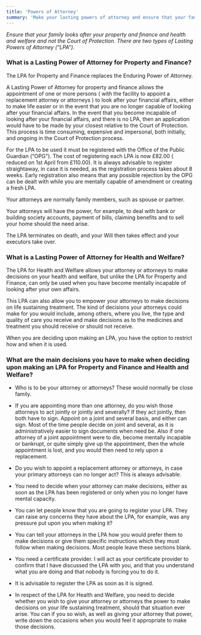 ```yaml
---
title: 'Powers of Attorney'
summary: 'Make your lasting powers of attorney and ensure that your family looks after your property, finance, health and welfare.'
---
```


*Ensure that your family looks after your property and finance and health and welfare and not the Court of Protection. There are two types of Lasting Powers of Attorney (“LPA”).*

### What is a Lasting Power of Attorney for Property and Finance?

The LPA for Property and Finance replaces the Enduring Power of Attorney.

A Lasting Power of Attorney for property and finance allows the appointment of one or more persons ( with the facility to appoint a replacement attorney or attorneys ) to look after your financial affairs, either to make life easier or in the event that you are no longer capable of looking after your financial affairs. In the event that you become incapable of looking after your financial affairs, and there is no LPA, then an application would have to be made by your closest relative to the Court of Protection. This process is time consuming, expensive and impersonal, both initially, and ongoing in the Court of Protection process.

For the LPA to be used it must be registered with the Office of the Public Guardian (“OPG”). The cost of registering each LPA is now £82.00 ( reduced on 1st April from £110.00). It is always advisable to register straightaway, in case it is needed, as the registration process takes about 8 weeks. Early registration also means that any possible rejection by the OPG can be dealt with while you are mentally capable of amendment or creating a fresh LPA.

Your attorneys are normally family members, such as spouse or partner.

Your attorneys will have the power, for example, to deal with bank or building society accounts, payment of bills, claiming benefits and to sell your home should the need arise.

The LPA terminates on death, and your Will then takes effect and your executors take over.

### What is a Lasting Power of Attorney for Health and Welfare?

The LPA for Health and Welfare allows your attorney or attorneys to make decisions on your health and welfare, but unlike the LPA for Property and Finance, can only be used when you have become mentally incapable of looking after your own affairs.

This LPA can also allow you to empower your attorneys to make decisions on life sustaining treatment.  The kind of decisions your attorneys could make for you would include, among others, where you live, the type and quality of care you receive and make decisions as to the medicines and treatment you should receive or should not receive.

When you are deciding upon making an LPA, you have the option to restrict how and when it is used.

### What are the main decisions you have to make when deciding upon making an LPA for Property and Finance and Health and Welfare?

- Who is to be your attorney or attorneys? These would normally be close family.

- If you are appointing more than one attorney, do you wish those attorneys to act jointly or jointly and severally? If they act jointly, then both have to sign. Appoint on a joint and several basis, and either can sign. Most of the time people decide on joint and several, as it is administratively easier to sign documents when need be. Also if one attorney of a joint appointment were to die, become mentally incapable or bankrupt, or quite simply give up the appointment, then the whole appointment is lost, and you would then need to rely upon a replacement.

- Do you wish to appoint a replacement attorney or attorneys, in case your primary attorneys can no longer act? This is always advisable.

- You need to decide when your attorney can make decisions, either as soon as the LPA has been registered or only when you no longer have mental capacity.

- You can let people know that you are going to register your LPA. They can raise any concerns they have about the LPA, for example, was any pressure put upon you when making it?

- You can tell your attorneys in the LPA how you would prefer them to make decisions or give them specific instructions which they must follow when making decisions. Most people leave these sections blank.

- You need a certificate provider. I will act as your certificate provider to confirm that I have discussed the LPA with you, and that you understand what you are doing and that nobody is forcing you to do it.

- It is advisable to register the LPA as soon as it is signed.

- In respect of the LPA for Health and Welfare, you need to decide whether you wish to give your attorney or attorneys the power to make decisions on your life sustaining treatment, should that situation ever arise. You can if you so wish, as well as giving your attorney that power, write down the occasions when you would feel it appropriate to make those decisions.